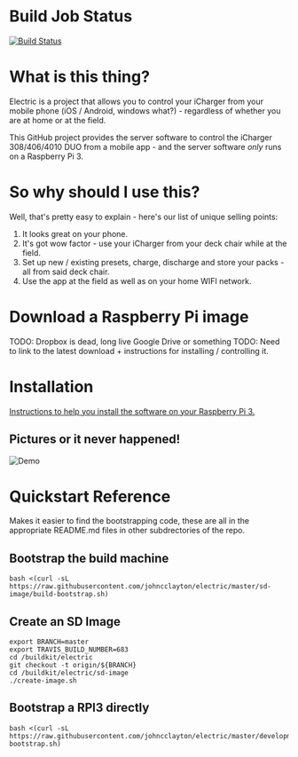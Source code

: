 # Build Job Status
[![Build Status](https://travis-ci.org/johncclayton/electric.svg?branch=master)](https://travis-ci.org/johncclayton/electric)

# What is this thing?
Electric is a project that allows you to control your iCharger from your mobile phone (iOS / Android, windows what?) - regardless of whether you are at home or at the field.

This GitHub project provides the server software to control the iCharger 308/406/4010 DUO from a mobile app - and the server software *only* runs on a Raspberry Pi 3.

# So why should I use this?
Well, that's pretty easy to explain - here's our list of unique selling points:
  1. It looks great on your phone.
  1. It's got wow factor - use your iCharger from your deck chair while at the field.
  1. Set up new / existing presets, charge, discharge and store your packs - all from said deck chair.
  1. Use the app at the field as well as on your home WIFI network.

# Download a Raspberry Pi image
TODO: Dropbox is dead, long live Google Drive or something
TODO: Need to link to the latest download + instructions for installing / controlling it. 

# Installation
[Instructions to help you install the software on your Raspberry Pi 3.](https://docs.google.com/document/d/12vy4kCue40k26qsqJIa6b5kwuOIhKOWrTJteruaGcJk/edit?usp=sharing)

## Pictures or it never happened!

![Demo](/docs/images/teaser.gif "Charge Demo!")

# Quickstart Reference

Makes it easier to find the bootstrapping code, these are all in the appropriate README.md files in other
subdrectories of the repo. 

## Bootstrap the build machine

    bash <(curl -sL https://raw.githubusercontent.com/johncclayton/electric/master/sd-image/build-bootstrap.sh)

## Create an SD Image

    export BRANCH=master
    export TRAVIS_BUILD_NUMBER=683
    cd /buildkit/electric
    git checkout -t origin/${BRANCH}
    cd /buildkit/electric/sd-image
    ./create-image.sh

## Bootstrap a RPI3 directly

    bash <(curl -sL https://raw.githubusercontent.com/johncclayton/electric/master/development/rpi3-bootstrap.sh)
